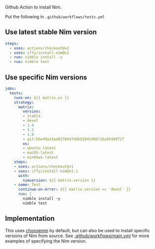 Github Action to install Nim.

Put the following in `.github/workflows/tests.yml`

## Use latest stable Nim version

```yaml
steps:
  - uses: actions/checkout@v2
  - uses: iffy/install-nim@v2
  - run: nimble install -y
  - run: nimble test
```

## Use specific Nim versions

```yaml
jobs:
  tests:
    runs-on: ${{ matrix.os }}
    strategy:
      matrix:
        version:
        - stable
        - devel
        - 1.4
        - 1.2
        - 1.0
        - git:bbe49a14ae827b6474d692042406716a3b3dd71f
        os:
        - ubuntu-latest
        - macOS-latest
        - windows-latest
    steps:
    - uses: actions/checkout@v1
    - uses: iffy/install-nim@v1.1
      with:
        nimversion: ${{ matrix.version }}
    - name: Test
      continue-on-error: ${{ matrix.version == 'devel' }}
      run: |
        nimble install -y
        nimble test
```

## Implementation

This uses [choosenim](https://github.com/dom96/choosenim/) by default, but can also be used to install specific versions of Nim from source.  See [.github/workflows/main.yml](.github/workflows/main.yml) for more examples of specifying the Nim version.
